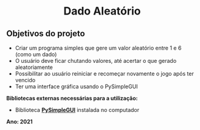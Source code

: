 <h1 align="center">Dado Aleatório</h1>


<h2>Objetivos do projeto</h2>

- Criar um programa simples que gere um valor aleatório entre 1 e 6 (como um dado)
- O usuário deve ficar chutando valores, até acertar o que gerado aleatoriamente
- Possibilitar ao usuário reiniciar e recomeçar novamente o jogo após ter vencido
- Ter uma interface gráfica usando o PySimpleGUI


<strong>Bibliotecas externas necessárias para a utilização:</strong>
- Biblioteca <strong><a href="https://pypi.org/project/PySimpleGUI/">PySimpleGUI</a></strong> instalada no computador

<strong>Ano: 2021</strong>
